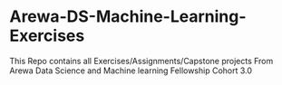 # Arewa-DS-Machine-Learning-Exercises
This Repo contains all Exercises/Assignments/Capstone projects From Arewa Data Science and Machine learning Fellowship 
Cohort 3.0
